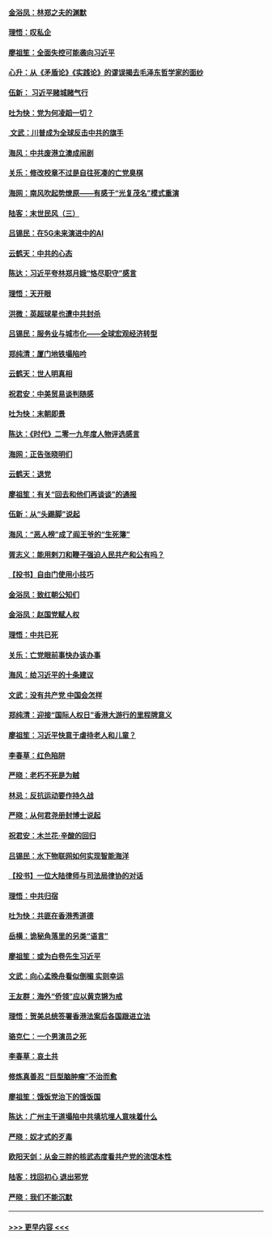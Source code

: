 #### [金浴凤：林郑之夫的渊默](../pages/nsc993/n11737735.md?t=12220801) 
#### [理悟：叹私企](../pages/nsc993/n11737715.md?t=12220801) 
#### [廖祖笙：全面失控可能袭向习近平](../pages/nsc993/n11737704.md?t=12220801) 
#### [心升：从《矛盾论》《实践论》的谬误揭去毛泽东哲学家的面纱](../pages/nsc993/n11736962.md?t=12220801) 
#### [伍新： 习近平赌城赌气行](../pages/nsc993/n11736929.md?t=12220801) 
#### [吐为快：党为何凌蹈一切？](../pages/nsc993/n11736915.md?t=12220801) 
#### [ 文武：川普成为全球反击中共的旗手](../pages/nsc993/n11736882.md?t=12220801) 
#### [海风：中共废港立澳成闹剧](../pages/nsc993/n11735857.md?t=12220801) 
#### [关乐：修改校章不过是自往死凑的亡党臭棋](../pages/nsc993/n11735097.md?t=12220801) 
#### [海网：南风吹起势燎原——有感于“光复茂名”模式重演](../pages/nsc993/n11732308.md?t=12220801) 
#### [陆客：末世民风（三）](../pages/nsc993/n11732211.md?t=12220801) 
#### [吕锡民：在5G未来演进中的AI](../pages/nsc993/n11730010.md?t=12220801) 
#### [云鹤天：中共的心态](../pages/nsc993/n11729906.md?t=12220801) 
#### [陈达：习近平夸林郑月娥“恪尽职守”感言](../pages/nsc993/n11729881.md?t=12220801) 
#### [理悟：天开眼](../pages/nsc993/n11729699.md?t=12220801) 
#### [洪微：英超球星也遭中共封杀](../pages/nsc993/n11727243.md?t=12220801) 
#### [吕锡民：服务业与城市化——全球宏观经济转型](../pages/nsc993/n11725845.md?t=12220801) 
#### [郑纯清：厦门地铁塌陷吟](../pages/nsc993/n11725813.md?t=12220801) 
#### [云鹤天：世人明真相](../pages/nsc993/n11725621.md?t=12220801) 
#### [祝君安：中美贸易谈判随感](../pages/nsc993/n11725609.md?t=12220801) 
#### [吐为快：末朝即景](../pages/nsc993/n11723365.md?t=12220801) 
#### [陈达：《时代》二零一九年度人物评选感言](../pages/nsc993/n11723337.md?t=12220801) 
#### [海网：正告张晓明们](../pages/nsc993/n11723228.md?t=12220801) 
#### [云鹤天：退党](../pages/nsc993/n11723056.md?t=12220801) 
#### [廖祖笙：有关“回去和他们再谈谈”的通报](../pages/nsc993/n11722442.md?t=12220801) 
#### [伍新：从“头踢脚”说起](../pages/nsc993/n11722429.md?t=12220801) 
#### [海风：“恶人榜”成了阎王爷的“生死簿”](../pages/nsc993/n11722272.md?t=12220801) 
#### [胥志义：能用剌刀和鞭子强迫人民共产和公有吗？](../pages/nsc993/n11720569.md?t=12220801) 
#### [【投书】自由门使用小技巧](../pages/nsc993/n11720180.md?t=12220801) 
#### [金浴凤：致红朝公知们](../pages/nsc993/n11720563.md?t=12220801) 
#### [金浴凤：赵国党赋人权](../pages/nsc993/n11720533.md?t=12220801) 
#### [理悟：中共已死](../pages/nsc993/n11720233.md?t=12220801) 
#### [关乐：亡党眼前事快办该办事](../pages/nsc993/n11719160.md?t=12220801) 
#### [海风：给习近平的十条建议](../pages/nsc993/n11717616.md?t=12220801) 
#### [文武：没有共产党 中国会怎样](../pages/nsc993/n11717584.md?t=12220801) 
#### [郑纯清：迎接“国际人权日”香港大游行的里程牌意义](../pages/nsc993/n11717417.md?t=12220801) 
#### [廖祖笙：习近平快意于虐待老人和儿童？](../pages/nsc993/n11715313.md?t=12220801) 
#### [李春草：红色陷阱](../pages/nsc993/n11715029.md?t=12220801) 
#### [严晓：老朽不死是为贼](../pages/nsc993/n11712910.md?t=12220801) 
#### [林忌：反抗运动要作持久战](../pages/nsc993/n11712623.md?t=12220801) 
#### [严晓：从何君尧册封博士说起](../pages/nsc993/n11712465.md?t=12220801) 
#### [祝君安：木兰花·辛酸的回归](../pages/nsc993/n11712381.md?t=12220801) 
#### [吕锡民：水下物联网如何实现智能海洋](../pages/nsc993/n11711158.md?t=12220801) 
#### [【投书】一位大陆律师与司法局律协的对话](../pages/nsc993/n11709675.md?t=12220801) 
#### [理悟：中共归宿](../pages/nsc993/n11710059.md?t=12220801) 
#### [吐为快：共匪在香港秀道德](../pages/nsc993/n11709979.md?t=12220801) 
#### [岳横：诡秘角落里的另类“语言”](../pages/nsc993/n11709792.md?t=12220801) 
#### [廖祖笙：或为白卷先生习近平](../pages/nsc993/n11708330.md?t=12220801) 
#### [文武：向心孟晚舟看似倒楣 实则幸运](../pages/nsc993/n11708236.md?t=12220801) 
#### [王友群：海外“侨领”应以黄克锵为戒](../pages/nsc993/n11706176.md?t=12220801) 
#### [理悟：贺美总统签署香港法案后各国跟进立法](../pages/nsc993/n11706853.md?t=12220801) 
#### [骆克仁：一个男演员之死](../pages/nsc993/n11706677.md?t=12220801) 
#### [李春草：哀土共](../pages/nsc993/n11706255.md?t=12220801) 
#### [修炼真善忍 “巨型脑肿瘤”不治而愈](../pages/nsc993/n11705340.md?t=12220801) 
#### [廖祖笙：饿饭党治下的饿饭国](../pages/nsc993/n11705085.md?t=12220801) 
#### [陈达：广州主干道塌陷中共填坑埋人意味着什么](../pages/nsc993/n11705046.md?t=12220801) 
#### [严晓：奴才式的歹毒](../pages/nsc993/n11704826.md?t=12220801) 
#### [欧阳天剑：从金三胖的核武态度看共产党的流氓本性](../pages/nsc993/n11702238.md?t=12220801) 
#### [陆客：找回初心 退出邪党](../pages/nsc993/n11702213.md?t=12220801) 
#### [严晓：我们不能沉默](../pages/nsc993/n11702110.md?t=12220801) 

----
#### [ >>> 更早内容 <<< ](../indexes/nsc993-earlier.md)
